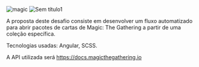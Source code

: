 ![magic](https://github.com/murillonunes1/magic-card/assets/123185990/693ae638-1da2-4ea4-a68b-3300d402ed34)
![Sem título1](https://github.com/murillonunes1/magic-card/assets/123185990/3f4bcf39-8aa2-4066-bd17-d113c328755c)

A proposta deste desafio consiste em desenvolver um fluxo automatizado para abrir pacotes de cartas de Magic: The
Gathering a partir de uma coleção específica.

Tecnologias usadas: Angular, SCSS.

A API utilizada será https://docs.magicthegathering.io
